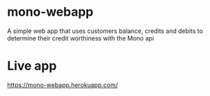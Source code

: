 # mono-webapp
A simple web app that uses customers balance, credits and debits to  determine their credit worthiness with the Mono api
# Live app
https://mono-webapp.herokuapp.com/